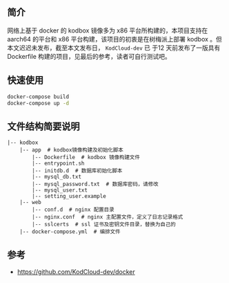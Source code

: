 ## 简介
网络上基于 docker 的 kodbox 镜像多为 x86 平台所构建的，本项目支持在 aarch64 的平台和 x86 平台构建，该项目的初衷是在树梅派上部署 kodbox 。但本文迟迟未发布，截至本文发布日， `KodCloud-dev` 已 于12 天前发布了一版具有 Dockerfile 构建的项目，见最后的参考，读者可自行测试吧。

## 快速使用
```bash
docker-compose build
docker-compose up -d
```

## 文件结构简要说明

```
|-- kodbox
	|-- app  # kodbox镜像构建及初始化脚本
		|-- Dockerfile  # kodbox 镜像构建文件
		|-- entrypoint.sh
		|-- initdb.d  # 数据库初始化脚本
		|-- mysql_db.txt
		|-- mysql_password.txt  # 数据库密码，请修改
		|-- mysql_user.txt
		|-- setting_user.example
	|-- web
		|-- conf.d  # nginx 配置目录
		|-- nginx.conf  # nginx 主配置文件，定义了日志记录格式
		|-- sslcerts  # ssl 证书及密钥文件目录，替换为自己的
	|-- docker-compose.yml  # 编排文件
```

## 参考
- https://github.com/KodCloud-dev/docker
